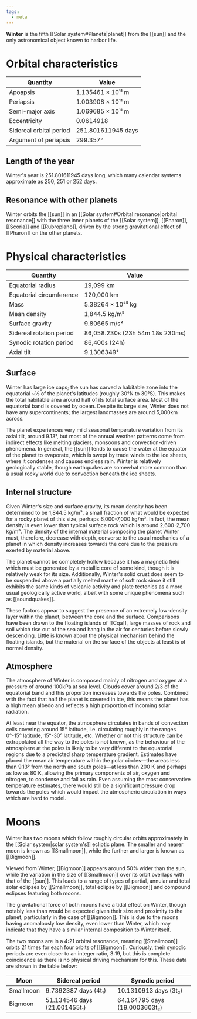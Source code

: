 ```yaml
---
tags:
  - meta
---
```

**Winter** is the fifth [[Solar system#Planets|planet]] from the [[sun]] and the only astronomical object known to harbor life.
# Orbital characteristics
| Quantity                | Value              |
| ----------------------- | ------------------ |
| Apoapsis                | 1.135461 × 10¹¹ m  |
| Periapsis               | 1.003908 × 10¹¹ m  |
| Semi-major axis         | 1.069685 × 10¹¹ m  |
| Eccentricity            | 0.0614918          |
| Sidereal orbital period | 251.801611945 days |
| Argument of periapsis   | 299.357°           |
## Length of the year
Winter's year is 251.801611945 days long, which many calendar systems approximate as 250, 251 or 252 days.
## Resonance with other planets
Winter orbits the [[sun]] in an [[Solar system#Orbital resonance|orbital resonance]] with the three inner planets of the [[Solar system]], [[Pharon]], [[Scoria]] and [[Rubroplano]], driven by the strong gravitational effect of [[Pharon]] on the other planets.
# Physical characteristics
| Quantity                 | Value                           |
| ------------------------ | ------------------------------- |
| Equatorial radius        | 19,099 km                       |
| Equatorial circumference | 120,000 km                      |
| Mass                     | 5.38264 × 10²⁵ kg               |
| Mean density             | 1,844.5 kg/m³                   |
| Surface gravity          | 9.80665 m/s²                    |
| Sidereal rotation period | 86,058.230s (23h 54m 18s 230ms) |
| Synodic rotation period  | 86,400s (24h)                   |
| Axial tilt               | 9.1306349°                      |
## Surface
Winter has large ice caps; the sun has carved a habitable zone into the equatorial ~⅓ of the planet's latitudes (roughly 30°N to 30°S). This makes the total habitable area around half of its total surface area. Most of the equatorial band is covered by ocean. Despite its large size, Winter does not have any supercontinents; the largest landmasses are around 5,000km across.

The planet experiences very mild seasonal temperature variation from its axial tilt, around 9.13°, but most of the annual weather patterns come from indirect effects like melting glaciers, monsoons and convection-driven phenomena. In general, the [[sun]] tends to cause the water at the equator of the planet to evaporate, which is swept by trade winds to the ice sheets, where it condenses and causes endless rain. Winter is relatively geologically stable, though earthquakes are somewhat more common than a usual rocky world due to convection beneath the ice sheets.
## Internal structure
Given Winter's size and surface gravity, its mean density has been determined to be 1,844.5 kg/m³, a small fraction of what would be expected for a rocky planet of this size, perhaps 6,000-7,000 kg/m³. In fact, the mean density is even lower than typical surface rock which is around 2,600-2,700 kg/m³. The density of the internal material composing the planet Winter must, therefore, decrease with depth, converse to the usual mechanics of a planet in which density increases towards the core due to the pressure exerted by material above.

The planet cannot be completely hollow because it has a magnetic field which must be generated by a metallic core of some kind, though it is relatively weak for its size. Additionally, Winter's solid crust does seem to be suspended above a partially melted mantle of soft rock since it still exhibits the same kinds of volcanic activity and plate tectonics as a more usual geologically active world, albeit with some unique phenomena such as [[soundquakes]].

These factors appear to suggest the presence of an extremely low-density layer within the planet, between the core and the surface. Comparisons have been drawn to the floating islands of [[Cqa]], large masses of rock and soil which rise out of the sea and hang in the air for centuries before slowly descending. Little is known about the physical mechanism behind the floating islands, but the material on the surface of the objects at least is of normal density.
## Atmosphere
The atmosphere of Winter is composed mainly of nitrogen and oxygen at a pressure of around 100kPa at sea level. Clouds cover around 2/3 of the equatorial band and this proportion increases towards the poles. Combined with the fact that half the planet is covered in ice, this means the planet has a high mean albedo and reflects a high proportion of incoming solar radiation.

At least near the equator, the atmosphere circulates in bands of convection cells covering around 15° latitude, i.e. circulating roughly in the ranges 0°-15° latitude, 15°-30° latitude, etc. Whether or not this structure can be extrapolated all the way to the poles is not known, as the behaviour of the atmosphere at the poles is likely to be very different to the equatorial regions due to a predicted sharp temperature gradient. Estimates have placed the mean air temperature within the polar circles—the areas less than 9.13° from the north and south poles—at less than 200 K and perhaps as low as 80 K, allowing the primary components of air, oxygen and nitrogen, to condense and fall as rain. Even assuming the most conservative temperature estimates, there would still be a significant pressure drop towards the poles which would impact the atmospheric circulation in ways which are hard to model.
# Moons
Winter has two moons which follow roughly circular orbits approximately in the [[Solar system|solar system's]] ecliptic plane. The smaller and nearer moon is known as [[Smallmoon]], while the further and larger is known as [[Bigmoon]].

Viewed from Winter, [[Bigmoon]] appears around 50% wider than the sun, while the variation in the size of [[Smallmoon]] over its orbit overlaps with that of the [[sun]]. This leads to a range of types of partial, annular and total solar eclipses by [[Smallmoon]], total eclipse by [[Bigmoon]] and compound eclipses featuring both moons. 

The gravitational force of both moons have a tidal effect on Winter, though notably less than would be expected given their size and proximity to the planet, particularly in the case of [[Bigmoon]]. This is due to the moons having anomalously low density, even lower than Winter, which may indicate that they have a similar internal composition to Winter itself.

The two moons are in a 4:21 orbital resonance, meaning [[Smallmoon]] orbits 21 times for each four orbits of [[Bigmoon]]. Curiously, their synodic periods are even closer to an integer ratio, 3:19, but this is complete coincidence as there is no physical driving mechanism for this. These data are shown in the table below:

| Moon      | Sidereal period              | Synodic period                |
| --------- | ---------------------------- | ----------------------------- |
| Smallmoon | 9.7392387 days (4t₁)         | 10.1310913 days (3t₂)         |
| Bigmoon   | 51.134546 days (21.001455t₁) | 64.164795 days (19.0003603t₂) |